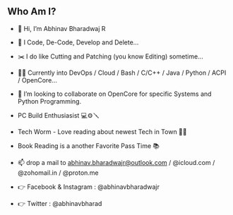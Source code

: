 ## Who Am I?

- 👋 Hi, I’m Abhinav Bharadwaj R
- 👀 I Code, De-Code, Develop and Delete...
- ✂️ I do like Cutting and Patching (you know Editing) sometime...
- 🧑‍💻 Currently into DevOps / Cloud / Bash / C/C++ / Java / Python / ACPI / OpenCore...
- 💞️ I’m looking to collaborate on OpenCore for specific Systems and Python Programming.
- PC Build Enthusiasist 💻⚙🪛
- Tech Worm - Love reading about newest Tech in Town 🧑‍💻
- Book Reading is a another Favorite Pass Time 📚

- 📫 drop a mail to abhinav.bharadwajr@outlook.com / @icloud.com / @zohomail.in / @proton.me

- 👉 Facebook & Instagram : @abhinavbharadwajr
- 👉 Twitter : @abhinavbharad

<!---
abhinavbharadwajr/abhinavbharadwajr is a ✨ special ✨ repository because its `README.md` (this file) appears on your GitHub profile.
You can click the Preview link to take a look at your changes.
--->
